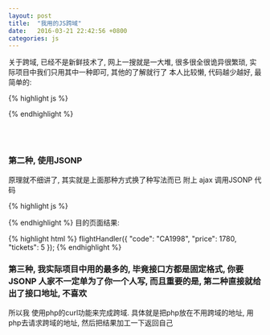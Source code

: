```yaml
---
layout: post
title:  "我用的JS跨域"
date:   2016-03-21 22:42:56 +0800
categories: js
---
```

关于跨域, 已经不是新鲜技术了, 网上一搜就是一大堆, 很多很全很诡异很繁琐, 实际项目中我们只用其中一种即可, 其他的了解就行了
本人比较懒, 代码越少越好, 最简单的:


{% highlight js %}
<script src="http://remote.com/remote.js"></script>
{% endhighlight %}
         
<br><br>

### 第二种, 使用JSONP
原理就不细讲了, 其实就是上面那种方式换了种写法而已
附上 ajax 调用JSONP 代码

{% highlight js %}
<script type="text/javascript" src="jquery.min.js"></script>
<script type="text/javascript">
jQuery(document).ready(function(){ 
$.ajax({
     type: "get",
     async: false,
     url: "http://flightQuery.com/jsonp/flightResult.aspx?code=CA1998",
     dataType: "jsonp",
     jsonp: "callback",//传递给请求处理程序或页面的，用以获得jsonp回调函数名的参数名(一般默认为:callback)            
     jsonpCallback:"flightHandler",//自定义的jsonp回调函数名称，默认为jQuery自动生成的随机函数名，也可以写"?"，jQuery会自动为你处理数据
     success: function(json){
         alert('您查询到航班信息：票价： ' + json.price + ' 元，余票： ' + json.tickets + ' 张。');
     },
     error: function(){
         alert('fail');
     }
 });
});
</script>
{% endhighlight %}
目的页面结果:

{% highlight html %}
flightHandler({
    "code": "CA1998",
    "price": 1780,
    "tickets": 5
});
{% endhighlight %}


### 第三种, 我实际项目中用的最多的, 毕竟接口方都是固定格式, 你要JSONP 人家不一定单为了你一个人写, 而且重要的是, 第二种直接就给出了接口地址, 不喜欢
所以我 使用php的curl功能来完成跨域. 具体就是把php放在不用跨域的地址, 用php去请求跨域的地址, 然后把结果加工一下返回自己